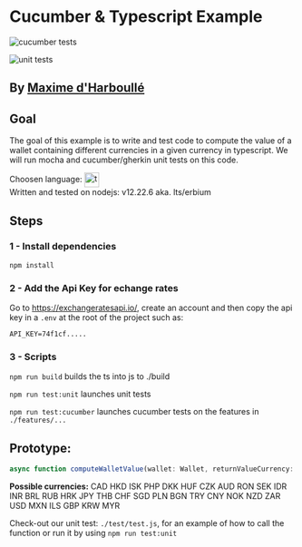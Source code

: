 # Cucumber & Typescript Example

![cucumber tests](https://github.com/anonymax25/cucumber-typescript-addition-example/actions/workflows/test_cucumber.yml/badge.svg) 

![unit tests](https://github.com/anonymax25/cucumber-typescript-addition-example/actions/workflows/test_unit.yml/badge.svg)


## By [Maxime d'Harboullé](https://github.com/anonymax25)

## Goal
 
The goal of this example is to write and test code to compute the value of a wallet containing different currencies in a given currency in typescript. We will run mocha and cucumber/gherkin unit tests on this code.
  
Choosen language: <img src="https://slackmojis.com/emojis/1383-typescript/download" align="center" alt="typescript" title="image Title" height="26"/>  
Written and tested on nodejs: v12.22.6 aka. lts/erbium

## Steps
### 1 - Install dependencies
```npm install```

### 2 - Add the Api Key for echange rates
Go to <a href="https://exchangeratesapi.io/">https://exchangeratesapi.io/</a>, create an account and then copy the api key in a ```.env``` at the root of the project such as: 
```
API_KEY=74f1cf.....
```
### 3 - Scripts
```npm run build``` builds the ts into js to ./build

```npm run test:unit``` launches unit tests

```npm run test:cucumber``` launches cucumber tests on the features in ```./features/...```

## Prototype:
```ts
async function computeWalletValue(wallet: Wallet, returnValueCurrency: Currencies = Currencies.EUR, date: string = 'latest'): Promise<number>
```
**Possible currencies:** CAD HKD ISK PHP DKK HUF CZK AUD RON SEK IDR INR BRL RUB HRK JPY THB CHF SGD PLN BGN TRY CNY NOK NZD ZAR USD MXN ILS GBP KRW MYR

Check-out our unit test: ```./test/test.js```, for an  example of how to call the function or run it by using ```npm run test:unit```

